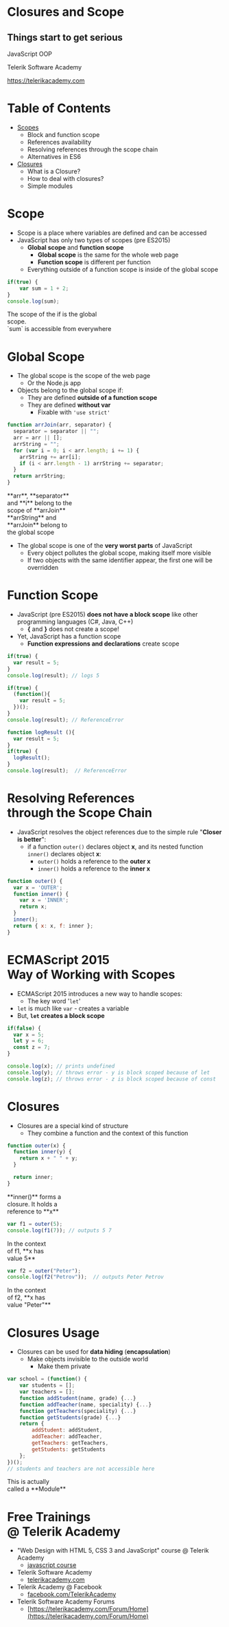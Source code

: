<!-- section start -->
<!-- attr: { id:'', class:'slide-title', showInPresentation:true, hasScriptWrapper:true } -->
# Closures and Scope
## Things start to get serious

<!-- <img class="slide-image" showInPresentation="true" src="imgs\pic01.png" style="top:48.48%; left:65.53%; width:38.79%; z-index:-1" /> -->

<article class="signature">
	<p class="signature-course">JavaScript OOP</p>
	<p class="signature-initiative">Telerik Software Academy</p>
	<a href="https://telerikacademy.com" class="signature-link">https://telerikacademy.com</a>
</article>

<!-- section start -->
<!-- attr: { showInPresentation:true, hasScriptWrapper:true } -->
# Table of Contents
- [Scopes](#scope)
  - Block and function scope
  - References availability
  - Resolving references through the scope chain
  - Alternatives in ES6
- [Closures](#closures)
  - What is a Closure?
  - How to deal with closures?
  - Simple modules


<!-- section start -->
<!-- attr: { id:'scope', class:'slide-section', showInPresentation:true, hasScriptWrapper:true } -->
# Scope

<!-- <img class="slide-image" showInPresentation="true" src="imgs\pic03.png" style="top:45%; left:30.1%; width:40%; border-radius: 15px" /> -->


<!-- attr: { showInPresentation:true, hasScriptWrapper:true, style:'font-size:0.85em' } -->
<!-- # Scope -->
- Scope is a place where variables are defined and can be accessed
- JavaScript has only two types of scopes (pre ES2015)
  - **Global scope** and **function scope**
    - **Global scope** is the same for the whole web page
    - **Function scope** is different per function
  - Everything outside of a function scope is inside of the global scope

```js
if(true) {
    var sum = 1 + 2;
}
console.log(sum);
```

<div class="fragment balloon" style="top:64.83%; left:46.52%; width:48.28%">The scope of the if is the global scope.<br/>`sum` is accessible from everywhere</div>


<!-- attr: { showInPresentation:true, hasScriptWrapper:true, style:'font-size:0.8em' } -->
# Global Scope
- The global scope is the scope of the web page
  - Or the Node.js app
- Objects belong to the global scope if:
  - They are defined **outside of a function scope**
  - They are defined **without var**
    - Fixable with `'use strict'`

```js
function arrJoin(arr, separator) {
  separator = separator || "";
  arr = arr || [];
  arrString = "";
  for (var i = 0; i < arr.length; i += 1) {
    arrString += arr[i];
    if (i < arr.length - 1) arrString += separator;
  }
  return arrString;
}
```

<div class="fragment balloon" style="top:51.36%; left:59.00%; width:30.13%">**arr**, **separator** and **i** belong to the scope of **arrJoin**</div>

<div class="fragment balloon" style="top:85.57%; left:45.70%; width:29.13%">**arrString** and **arrJoin** belong to the global scope</div>



<!-- attr: { showInPresentation:true, hasScriptWrapper:true } -->

- The global scope is one of the **very worst parts** of JavaScript
  - Every object pollutes the global scope, making itself more visible
  - If two objects with the same identifier appear, the first one will be overridden


<!-- attr: { class:'slide-section demo', showInPresentation:true, hasScriptWrapper:true } -->
<!-- # Global Scope
## [Demo]() -->


<!-- attr: { showInPresentation:true, hasScriptWrapper:true, style:'font-size:0.8em' } -->
# Function Scope
- JavaScript (pre ES2015) **does not have a block scope** like other programming languages (C#, Java, C++)
  - **{** and **}** does not create a scope!
- Yet, JavaScript has a function scope
  - **Function expressions and declarations** create scope

<!-- attr: { showInPresentation:true, hasScriptWrapper:true, style:'font-size:0.8em' } -->
<!-- # Function Scope - _Example_ -->

```js
if(true) { 
  var result = 5;
}
console.log(result); // logs 5
```

```js
if(true) {
  (function(){ 
    var result = 5;
  })();
}
console.log(result); // ReferenceError
```

```js
function logResult (){ 
  var result = 5;
}
if(true) { 
  logResult();
}
console.log(result);  // ReferenceError
```



<!-- attr: { class:'slide-section demo', showInPresentation:true, hasScriptWrapper:true } -->
<!-- # Function Scope
## [Demo]() -->


<!-- attr: { showInPresentation:true, hasScriptWrapper:true, style:'font-size:0.85em' } -->
# Resolving References<br/>through the Scope Chain
- JavaScript resolves the object references due to the simple rule "**Closer is better**":
  - if a function `outer()` declares object **x**, and its nested function `inner()` declares object **x**:
    - `outer()` holds a reference to the **outer x**
    - `inner()` holds a reference to the **inner x**

```js
function outer() { 
  var x = 'OUTER';
  function inner() {
    var x = 'INNER';
    return x;
  }
  inner();
  return { x: x, f: inner };
}
```


<!-- attr: { showInPresentation:true, hasScriptWrapper:true, style:'font-size:0.8em' } -->
# ECMAScript 2015<br/>Way of Working with Scopes
- ECMAScript 2015 introduces a new way to handle scopes:
  - The key word '`let`'
- `let` is much like `var` - creates a variable
- But, **`let` creates a block scope**

```js
if(false) {
  var x = 5;
  let y = 6;
  const z = 7;
}

console.log(x); // prints undefined
console.log(y); // throws error - y is block scoped because of let
console.log(z); // throws error - z is block scoped because of const
```


<!-- section start -->
<!-- attr: { id:'closures', class:'slide-section', showInPresentation:true, hasScriptWrapper:true } -->
# Closures

<!-- <img class="slide-image" showInPresentation="true" src="imgs\closures.png" style="top:45%; left:32.5%; width:35%; border-radius: 15px" /> -->

<!-- attr: { showInPresentation:true, hasScriptWrapper:true, style:'font-size:0.9em' } -->
<!-- # Closures -->
- Closures are a special kind of structure  
  - They combine a function and the context of this function

```js
function outer(x) {
  function inner(y) {
    return x + " " + y;
  }

  return inner;
}
```

<div class="fragment balloon" style="top:35.85%; left:42.49%; width:25%">**inner()** forms a closure. It holds a reference to **x**</div>

```js
var f1 = outer(5);
console.log(f1(7)); // outputs 5 7
```

<div class="fragment balloon" style="top:57.01%; left:54.22%; width:21%">In the context of f1, **x has value 5**</div>


```js
var f2 = outer("Peter");
console.log(f2("Petrov"));  // outputs Peter Petrov
```
<div class="fragment balloon" style="top:72%; left:63.83%; width:21%">In the context of f2, **x has value "Peter"**</div>


<!-- attr: { showInPresentation:true, hasScriptWrapper:true, style:'font-size:0.8em' } -->
# Closures Usage
- Closures can be used for **data hiding** (**encapsulation**)
  - Make objects invisible to the outside world
    - Make them private

```js
var school = (function() {
    var students = [];
    var teachers = [];
    function addStudent(name, grade) {...}
    function addTeacher(name, speciality) {...}
    function getTeachers(speciality) {...}
    function getStudents(grade) {...}
    return {
        addStudent: addStudent,
        addTeacher: addTeacher,
        getTeachers: getTeachers,
        getStudents: getStudents
    };
})();
// students and teachers are not accessible here
```

<div class="fragment balloon" style="top:60.01%; left:60.01%; width:27.37%">This is actually called a **Module**</div>


<!-- section start -->
<!-- attr: { class:'slide-section', showInPresentation:true, id:'questions' } -->
<!-- # Scopes and Closures
## Questions? -->


<!-- attr: { showInPresentation:true, hasScriptWrapper:true, style:'font-size: 0.9em' } -->
# Free Trainings<br/>@ Telerik Academy
- "Web Design with HTML 5, CSS 3 and JavaScript" course @ Telerik Academy
  - [javascript course](http://academy.telerik.com/student-courses/web-design-and-ui/javascript-fundamentals/about)
- Telerik Software Academy
  - [telerikacademy.com](https://telerikacademy.com)
- Telerik Academy @ Facebook
  - [facebook.com/TelerikAcademy](https://facebook.com/TelerikAcademy)
- Telerik Software Academy Forums
  - [https://telerikacademy.com/Forum/Home](https://telerikacademy.com/Forum/Home)
